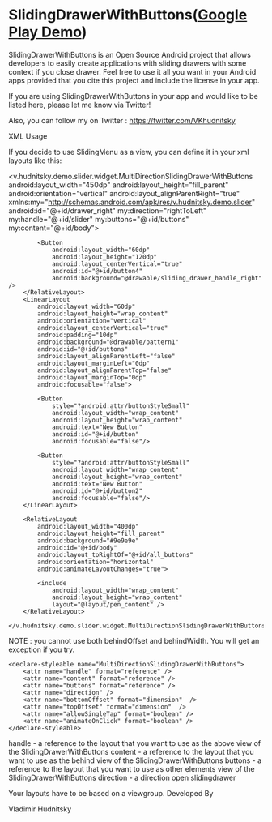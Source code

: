 SlidingDrawerWithButtons(<a href="https://play.google.com/store/apps/details?id=v.hudnitsky.demo.slider">Google Play Demo</a>)
========================
SlidingDrawerWithButtons is an Open Source Android project that allows developers to easily create applications with sliding drawers with some context if you close drawer. Feel free to use it all you want in your Android apps provided that you cite this project and include the license in your app.

If you are using SlidingDrawerWithButtons in your app and would like to be listed here, please let me know via Twitter!

Also, you can follow my on Twitter : https://twitter.com/VKhudnitsky

XML Usage

If you decide to use SlidingMenu as a view, you can define it in your xml layouts like this:

 <v.hudnitsky.demo.slider.widget.MultiDirectionSlidingDrawerWithButtons
        android:layout_width="450dp"
        android:layout_height="fill_parent"
        android:orientation="vertical"
        android:layout_alignParentRight="true"
        xmlns:my="http://schemas.android.com/apk/res/v.hudnitsky.demo.slider"
        android:id="@+id/drawer_right"
        my:direction="rightToLeft"
        my:handle="@+id/slider"
        my:buttons="@+id/buttons"
        my:content="@+id/body">
        <RelativeLayout
            android:orientation="vertical"
            android:layout_width="40dp"
            android:layout_height="fill_parent"
            android:id="@+id/slider"
            android:focusable="false"
            android:clickable="false">

            <Button
                android:layout_width="60dp"
                android:layout_height="120dp"
                android:layout_centerVertical="true"
                android:id="@+id/button4"
                android:background="@drawable/sliding_drawer_handle_right" />
        </RelativeLayout>
        <LinearLayout
            android:layout_width="60dp"
            android:layout_height="wrap_content"
            android:orientation="vertical"
            android:layout_centerVertical="true"
            android:padding="10dp"
            android:background="@drawable/pattern1"
            android:id="@+id/buttons"
            android:layout_alignParentLeft="false"
            android:layout_marginLeft="0dp"
            android:layout_alignParentTop="false"
            android:layout_marginTop="0dp"
            android:focusable="false">

            <Button
                style="?android:attr/buttonStyleSmall"
                android:layout_width="wrap_content"
                android:layout_height="wrap_content"
                android:text="New Button"
                android:id="@+id/button"
                android:focusable="false"/>

            <Button
                style="?android:attr/buttonStyleSmall"
                android:layout_width="wrap_content"
                android:layout_height="wrap_content"
                android:text="New Button"
                android:id="@+id/button2"
                android:focusable="false"/>
        </LinearLayout>

        <RelativeLayout
            android:layout_width="400dp"
            android:layout_height="fill_parent"
            android:background="#9e9e9e"
            android:id="@+id/body"
            android:layout_toRightOf="@+id/all_buttons"
            android:orientation="horizontal"
            android:animateLayoutChanges="true">

            <include
                android:layout_width="wrap_content"
                android:layout_height="wrap_content"
                layout="@layout/pen_content" />
        </RelativeLayout>

    </v.hudnitsky.demo.slider.widget.MultiDirectionSlidingDrawerWithButtons>
NOTE : you cannot use both behindOffset and behindWidth. You will get an exception if you try.
 <attr name="direction">
        <enum name="rightToLeft" value="0" />
        <enum name="bottomToTop" value="1" />
        <enum name="leftToRight" value="2" />
        <enum name="topToBottom" value="3" />
  </attr>

    <declare-styleable name="MultiDirectionSlidingDrawerWithButtons">
        <attr name="handle" format="reference" />
        <attr name="content" format="reference" />
        <attr name="buttons" format="reference" />
        <attr name="direction" />
        <attr name="bottomOffset" format="dimension"  />
        <attr name="topOffset" format="dimension"  />
        <attr name="allowSingleTap" format="boolean" />
        <attr name="animateOnClick" format="boolean" />
    </declare-styleable>
handle - a reference to the layout that you want to use as the above view of the SlidingDrawerWithButtons
content - a reference to the layout that you want to use as the behind view of the SlidingDrawerWithButtons
buttons - a reference to the layout that you want to use as other elements view of the SlidingDrawerWithButtons
direction - a direction open slidingdrawer

Your layouts have to be based on a viewgroup.
Developed By

Vladimir Hudnitsky
